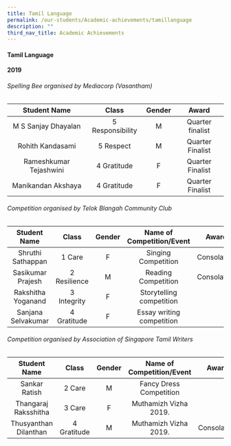 ```yaml
---
title: Tamil Language
permalink: /our-students/Academic-achievements/tamillanguage
description: ""
third_nav_title: Academic Achievements
---
```

#### Tamil Language

**2019**
###### Spelling Bee organised by Mediacorp (Vasantham)

| Student Name | Class | Gender | Award |
|:---:|:---:|:---:|:---:|
| M S Sanjay Dhayalan | 5 Responsibility | M | Quarter finalist |
| Rohith Kandasami | 5 Respect | M | Quarter Finalist |
|  Rameshkumar Tejashwini |  4 Gratitude | F  |  Quarter Finalist |
| Manikandan Akshaya  |  4 Gratitude |  F |  Quarter Finalist |

###### Competition organised by Telok Blangah Community Club

| Student Name | Class | Gender | Name of Competition/Event | Award |
|:---:|:---:|:---:|:---:|:---:|
| Shruthi Sathappan | 1 Care | F | Singing Competition | Consolation |
| Sasikumar Prajesh | 2 Resilience | M | Reading Competition | Consolation |
| Rakshitha Yoganand | 3 Integrity | F | Storytelling competition |  |
| Sanjana Selvakumar | 4 Gratitude | F | Essay writing competition |  |

###### Competition organised by Association of Singapore Tamil Writers

| Student Name | Class | Gender | Name of Competition/Event | Award |
|:---:|:---:|:---:|:---:|:---:|
| Sankar Ratish | 2 Care | M | Fancy Dress Competition |  |
| Thangaraj Raksshitha | 3 Care | F | Muthamizh Vizha 2019. |  |
| Thusyanthan Dilanthan | 4 Gratitude | M | Muthamizh Vizha 2019. | Consolation |